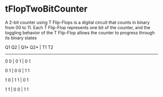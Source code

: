 # tFlopTwoBitCounter
 A 2-bit counter using T Flip-Flops is a digital circuit that counts in binary from 00 to 11. Each T Flip-Flop represents one bit of the counter, and the toggling behavior of the T Flip-Flop allows the counter to progress through its binary states

Q1 Q2 | Q1* Q2* | T1 T2

-----------------------

0  0  | 0    1  | 0   1 

0  1  | 0    0  | 1   1

1  0  | 1    1  | 0   1

1  1  | 0    0  | 1   1
